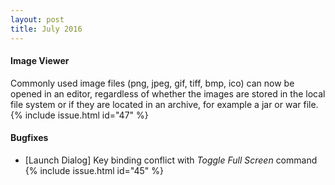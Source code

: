 ```yaml
---
layout: post
title: July 2016
---
```


#### Image Viewer
Commonly used image files (png, jpeg, gif, tiff, bmp, ico) can now be opened in an editor, 
regardless of whether the images are stored in the local file system or if they are located 
in an archive, for example a jar or war file. {% include issue.html id="47" %}

#### Bugfixes
* [Launch Dialog] Key binding conflict with _Toggle Full Screen_ command {% include issue.html id="45" %}
